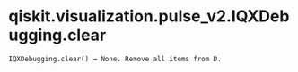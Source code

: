 # qiskit.visualization.pulse\_v2.IQXDebugging.clear

`IQXDebugging.clear() → None. Remove all items from D.`
